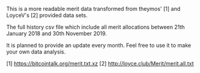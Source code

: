 This is a more readable merit data transformed from theymos' [1] and LoyceV's [2] provided data sets.

The full history csv file which include all merit allocations between 21th January 2018 and 30th November 2019.

It is planned to provide an update every month. Feel free to use it to make your own data analysis.

[1] https://bitcointalk.org/merit.txt.xz
[2] http://loyce.club/Merit/merit.all.txt
